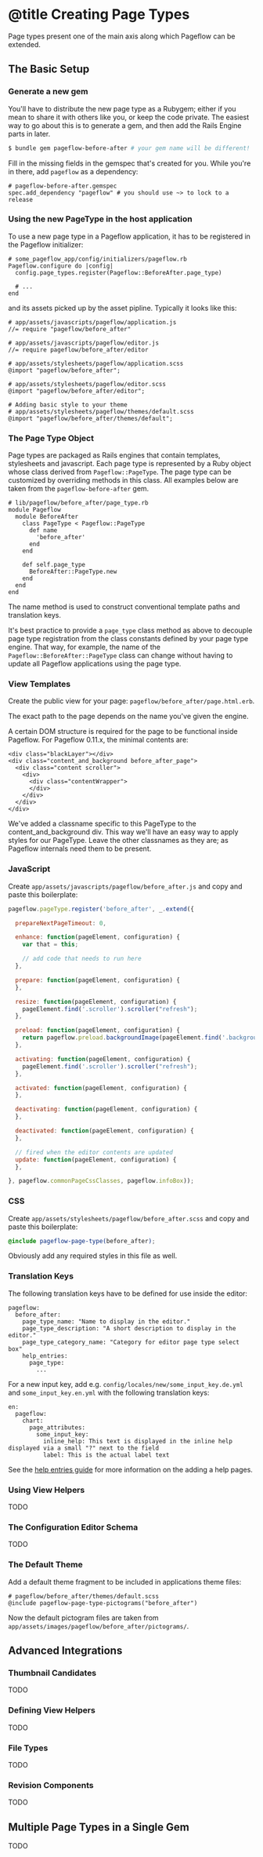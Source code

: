 # @title Creating Page Types

Page types present one of the main axis along which Pageflow can be
extended.

## The Basic Setup

### Generate a new gem

You'll have to distribute the new page type as a Rubygem; either if
you mean to share it with others like you, or keep the code private.
The easiest way to go about this is to generate a gem, and then add
the Rails Engine parts in later.

``` bash
$ bundle gem pageflow-before-after # your gem name will be different!
```

Fill in the missing fields in the gemspec that's created for you.
While you're in there, add `pageflow` as a dependency:

```
# pageflow-before-after.gemspec
spec.add_dependency "pageflow" # you should use ~> to lock to a release
```

### Using the new PageType in the host application

To use a new page type in a Pageflow application, it has to be
registered in the Pageflow initializer:

    # some_pageflow_app/config/initializers/pageflow.rb
    Pageflow.configure do |config|
      config.page_types.register(Pageflow::BeforeAfter.page_type)

      # ...
    end

and its assets picked up by the asset pipline. Typically it looks like this:

```
# app/assets/javascripts/pageflow/application.js
//= require "pageflow/before_after"

# app/assets/javascripts/pageflow/editor.js
//= require pageflow/before_after/editor

# app/assets/stylesheets/pageflow/application.scss
@import "pageflow/before_after";

# app/assets/stylesheets/pageflow/editor.scss
@import "pageflow/before_after/editor";

# Adding basic style to your theme
# app/assets/stylesheets/pageflow/themes/default.scss
@import "pageflow/before_after/themes/default";
```

### The Page Type Object

Page types are packaged as Rails engines that contain templates,
stylesheets and javascript. Each page type is represented by a Ruby
object whose class derived from `Pageflow::PageType`. The page type
can be customized by overriding methods in this class. All examples
below are taken from the `pageflow-before-after` gem.

    # lib/pageflow/before_after/page_type.rb
    module Pageflow
      module BeforeAfter
        class PageType < Pageflow::PageType
          def name
            'before_after'
          end
        end

        def self.page_type
          BeforeAfter::PageType.new
        end
      end
    end

The name method is used to construct conventional template paths and
translation keys.

It's best practice to provide a `page_type` class method as above to
decouple page type registration from the class constants defined by
your page type engine. That way, for example, the name of the
`Pageflow::BeforeAfter::PageType` class can change without having to
update all Pageflow applications using the page type.

### View Templates

Create the public view for your page: `pageflow/before_after/page.html.erb`.

The exact path to the page depends on the name you've given the engine.

A certain DOM structure is required for the page to be functional inside
Pageflow. For Pageflow 0.11.x, the minimal contents are:

``` erb
<div class="blackLayer"></div>
<div class="content_and_background before_after_page">
  <div class="content scroller">
    <div>
      <div class="contentWrapper">
      </div>
    </div>
  </div>
</div>
```

We've added a classname specific to this PageType to the content_and_background
div. This way we'll have an easy way to apply styles for our PageType. Leave the
other classnames as they are; as Pageflow internals need them to be present.

### JavaScript

Create `app/assets/javascripts/pageflow/before_after.js` and copy and paste
this boilerplate:

``` javascript
pageflow.pageType.register('before_after', _.extend({

  prepareNextPageTimeout: 0,

  enhance: function(pageElement, configuration) {
    var that = this;

    // add code that needs to run here
  },

  prepare: function(pageElement, configuration) {
  },

  resize: function(pageElement, configuration) {
    pageElement.find('.scroller').scroller("refresh");
  },

  preload: function(pageElement, configuration) {
    return pageflow.preload.backgroundImage(pageElement.find('.background_image'));
  },

  activating: function(pageElement, configuration) {
    pageElement.find('.scroller').scroller("refresh");
  },

  activated: function(pageElement, configuration) {
  },

  deactivating: function(pageElement, configuration) {
  },

  deactivated: function(pageElement, configuration) {
  },

  // fired when the editor contents are updated
  update: function(pageElement, configuration) {
  },

}, pageflow.commonPageCssClasses, pageflow.infoBox));
```

### CSS

Create `app/assets/stylesheets/pageflow/before_after.scss` and copy and paste
this boilerplate:

``` scss
@include pageflow-page-type(before_after);
```

Obviously add any required styles in this file as well.

### Translation Keys

The following translation keys have to be defined for use inside the
editor:

    pageflow:
      before_after:
        page_type_name: "Name to display in the editor."
        page_type_description: "A short description to display in the editor."
        page_type_category_name: "Category for editor page type select box"
        help_entries:
          page_type:
            ...

For a new input key, add e.g. `config/locales/new/some_input_key.de.yml` and `some_input_key.en.yml` with the following translation keys:

    en:
      pageflow:
        chart:
          page_attributes:
            some_input_key:
              inline_help: This text is displayed in the inline help displayed via a small "?" next to the field
              label: This is the actual label text


See the [help entries guide]() for more information on the adding a
help pages.

### Using View Helpers

TODO

### The Configuration Editor Schema

TODO

### The Default Theme

Add a default theme fragment to be included in applications theme
files:

    # pageflow/before_after/themes/default.scss
    @include pageflow-page-type-pictograms("before_after")

Now the default pictogram files are taken from
`app/assets/images/pageflow/before_after/pictograms/`.

## Advanced Integrations

### Thumbnail Candidates

TODO

### Defining View Helpers

TODO

### File Types

TODO

### Revision Components

TODO

## Multiple Page Types in a Single Gem

TODO
